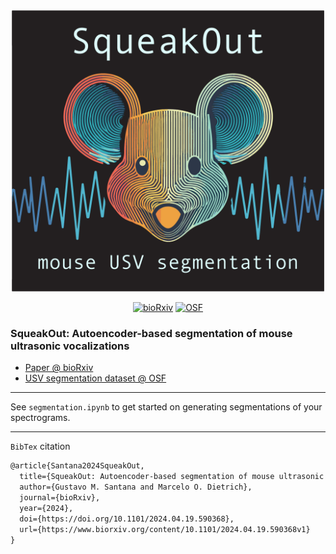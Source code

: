 <div align="center">
  
  <img src="squeakout.png " width="500">

  [![bioRxiv](https://img.shields.io/badge/bioRxiv-DOI:10.1101/2024.04.19.590368-blue?style=flat-square&color=%23cf222e)](https://doi.org/10.1101/2024.04.19.590368)
  [![OSF](https://img.shields.io/badge/dataset-DOI:10.17605/OSF.IO/F9SBT-blue?style=flat-square)](https://osf.io/f9sbt/)
  
  
</div>

### SqueakOut: Autoencoder-based segmentation of mouse ultrasonic vocalizations

- [Paper @ bioRxiv](https://www.biorxiv.org/content/10.1101/2024.04.19.590368)
- [USV segmentation dataset @ OSF](https://osf.io/f9sbt/)

---

See `segmentation.ipynb` to get started on generating segmentations of your spectrograms.

---

`BibTex` citation
```latex
@article{Santana2024SqueakOut,
  title={SqueakOut: Autoencoder-based segmentation of mouse ultrasonic vocalizations},
  author={Gustavo M. Santana and Marcelo O. Dietrich},
  journal={bioRxiv},
  year={2024},
  doi={https://doi.org/10.1101/2024.04.19.590368},
  url={https://www.biorxiv.org/content/10.1101/2024.04.19.590368v1}
}
```
